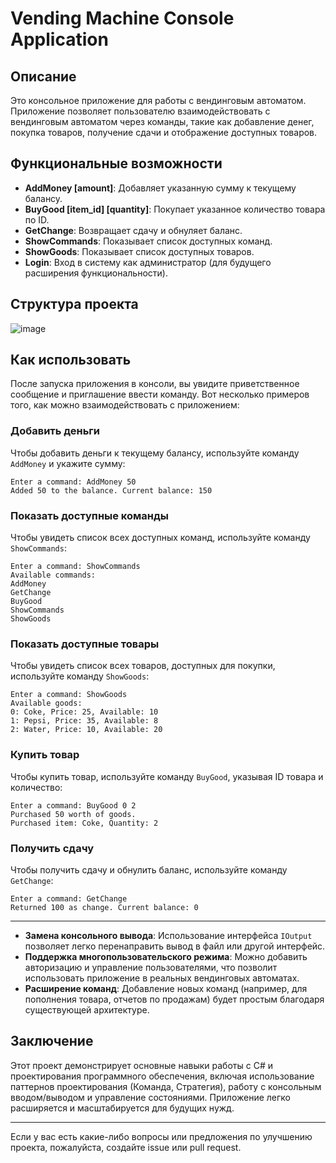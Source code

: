 # Vending Machine Console Application

## Описание

Это консольное приложение для работы с вендинговым автоматом. Приложение позволяет пользователю взаимодействовать с вендинговым автоматом через команды, такие как добавление денег, покупка товаров, получение сдачи и отображение доступных товаров.

## Функциональные возможности

- **AddMoney [amount]**: Добавляет указанную сумму к текущему балансу.
- **BuyGood [item_id] [quantity]**: Покупает указанное количество товара по ID.
- **GetChange**: Возвращает сдачу и обнуляет баланс.
- **ShowCommands**: Показывает список доступных команд.
- **ShowGoods**: Показывает список доступных товаров.
- **Login**: Вход в систему как администратор (для будущего расширения функциональности).

## Структура проекта

![image](https://github.com/Kirikulus/Vending-Machine-Console-Application/assets/64729961/d0c92a8d-dce6-40ee-a861-9a1bbf15aa4d)


## Как использовать

После запуска приложения в консоли, вы увидите приветственное сообщение и приглашение ввести команду. Вот несколько примеров того, как можно взаимодействовать с приложением:

### Добавить деньги

Чтобы добавить деньги к текущему балансу, используйте команду `AddMoney` и укажите сумму:

```plaintext
Enter a command: AddMoney 50
Added 50 to the balance. Current balance: 150
```
### Показать доступные команды

Чтобы увидеть список всех доступных команд, используйте команду `ShowCommands`:

```plaintext
Enter a command: ShowCommands
Available commands:
AddMoney
GetChange
BuyGood
ShowCommands
ShowGoods
```

### Показать доступные товары

Чтобы увидеть список всех товаров, доступных для покупки, используйте команду `ShowGoods`:

```plaintext
Enter a command: ShowGoods
Available goods:
0: Coke, Price: 25, Available: 10
1: Pepsi, Price: 35, Available: 8
2: Water, Price: 10, Available: 20
```

### Купить товар

Чтобы купить товар, используйте команду `BuyGood`, указывая ID товара и количество:

```plaintext
Enter a command: BuyGood 0 2
Purchased 50 worth of goods.
Purchased item: Coke, Quantity: 2
```

### Получить сдачу

Чтобы получить сдачу и обнулить баланс, используйте команду `GetChange`:

```plaintext
Enter a command: GetChange
Returned 100 as change. Current balance: 0
```
---
- **Замена консольного вывода**: Использование интерфейса `IOutput` позволяет легко перенаправить вывод в файл или другой интерфейс.
- **Поддержка многопользовательского режима**: Можно добавить авторизацию и управление пользователями, что позволит использовать приложение в реальных вендинговых автоматах.
- **Расширение команд**: Добавление новых команд (например, для пополнения товара, отчетов по продажам) будет простым благодаря существующей архитектуре.

## Заключение

Этот проект демонстрирует основные навыки работы с C# и проектирования программного обеспечения, включая использование паттернов проектирования (Команда, Стратегия), работу с консольным вводом/выводом и управление состояниями. Приложение легко расширяется и масштабируется для будущих нужд.

---

Если у вас есть какие-либо вопросы или предложения по улучшению проекта, пожалуйста, создайте issue или pull request.

